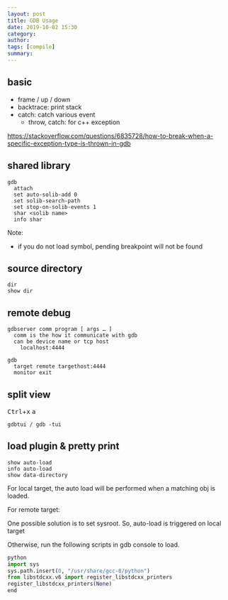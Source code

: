 ```yaml
---
layout: post
title: GDB Usage
date: 2019-10-02 15:30
category: 
author: 
tags: [compile]
summary: 
---
```


## basic

* frame / up / down
* backtrace: print stack
* catch: catch various event
  * throw, catch: for c++ exception

https://stackoverflow.com/questions/6835728/how-to-break-when-a-specific-exception-type-is-thrown-in-gdb

## shared library

```
gdb 
  attach
  set auto-solib-add 0
  set solib-search-path
  set stop-on-solib-events 1
  shar <solib name>
  info shar
```

Note:
* if you do not load symbol, pending breakpoint will not be found

## source directory

```
dir
show dir
```

## remote debug

```
gdbserver comm program [ args … ]
  comm is the how it communicate with gdb
  can be device name or tcp host
    localhost:4444

gdb
  target remote targethost:4444
  monitor exit
```

## split view

<kbd>Ctrl</kbd>+<kbd>x</kbd> <kbd>a</kbd>

```
gdbtui / gdb -tui
```

## load plugin & pretty print

```
show auto-load
info auto-load
show data-directory
```

For local target, the auto load will be performed when a matching obj is loaded.

For remote target:

One possible solution is to set sysroot. So, auto-load is triggered on local target

Otherwise, run the following scripts in gdb console to load.

```python
python
import sys
sys.path.insert(0, "/usr/share/gcc-8/python")
from libstdcxx.v6 import register_libstdcxx_printers
register_libstdcxx_printers(None)
end
```
